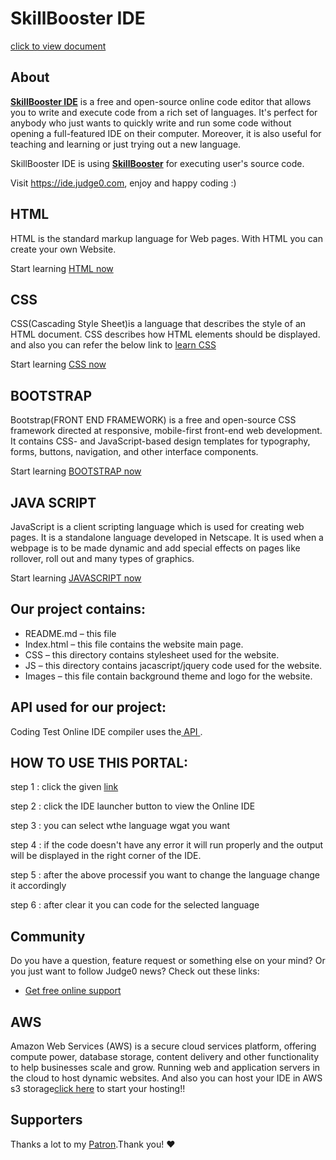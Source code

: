# SkillBooster IDE
[click to view document](http://www.sliderskillbooster.com.s3-website.ap-south-1.amazonaws.com/)

## About
[**SkillBooster IDE**](https://ide.judge0.com) is a free and open-source online code editor that allows you to write and execute code from a rich set of languages. It's perfect for anybody who just wants to quickly write and run some code without opening a full-featured IDE on their computer. Moreover, it is also useful for teaching and learning or just trying out a new language.

SkillBooster IDE is using [**SkillBooster**](https://api.judge0.com) for executing user's source code.

Visit https://ide.judge0.com, enjoy and happy coding :)


## HTML
HTML is the standard markup language for Web pages.
With HTML you can create your own Website.

Start learning [HTML now](https://docs.google.com/forms/d/e/1FAIpQLScj2jknRcdQzcVRVGAuTsf7ohYuLV52WRvHBIjvhc6ZIaqZaw/viewform?vc=0&c=0&w=1)

## CSS
CSS(Cascading Style Sheet)is a language that describes the style of an HTML document.
CSS describes how HTML elements should be displayed.
and also you can refer the below link to [learn CSS](https://en.wikipedia.org/wiki/CSS)

Start learning [CSS now](https://docs.google.com/forms/d/e/1FAIpQLScj2jknRcdQzcVRVGAuTsf7ohYuLV52WRvHBIjvhc6ZIaqZaw/viewform?vc=0&c=0&w=1)

## BOOTSTRAP
Bootstrap(FRONT END FRAMEWORK) is a free and open-source CSS framework directed at responsive, mobile-first front-end web development. It contains CSS- and JavaScript-based design templates for typography, forms, buttons, navigation, and other interface components.

Start learning [BOOTSTRAP now](https://docs.google.com/forms/d/e/1FAIpQLScj2jknRcdQzcVRVGAuTsf7ohYuLV52WRvHBIjvhc6ZIaqZaw/viewform?vc=0&c=0&w=1)

## JAVA SCRIPT
JavaScript is a client scripting language which is used for creating web pages. It is a standalone language developed in Netscape. It is used when a webpage is to be made dynamic and add special effects on pages like rollover, roll out and many types of graphics.

Start learning [JAVASCRIPT now](https://docs.google.com/forms/d/e/1FAIpQLScj2jknRcdQzcVRVGAuTsf7ohYuLV52WRvHBIjvhc6ZIaqZaw/viewform?vc=0&c=0&w=1)

## Our project contains:
  * README.md – this file
  *	Index.html – this file contains the website main page.
  * CSS – this directory contains stylesheet used for the website.
  *	JS – this directory contains jacascript/jquery code used for the website.
  *	Images – this file contain background theme and logo for the website.
  
## API used for our project:
Coding Test Online IDE compiler uses the[ API ](https://ide.judge0.com).

## HOW TO USE THIS PORTAL:

step 1 : click the given [link](http://www.sliderskillbooster.com.s3-website.ap-south-1.amazonaws.com/)

step 2 : click the IDE launcher button to view the Online IDE

step 3 : you can select wthe language wgat you want

step 4 : if the code doesn't have any error it will run properly and the output will be displayed in the right corner of the IDE.

step 5 : after the above processif you want to change the language change it accordingly

step 6 : after clear it you can code for the selected language

## Community
Do you have a question, feature request or something else on your mind?
Or you just want to follow Judge0 news?
Check out these links:

* [Get free online support](https://judge0.appointlet.com)


## AWS
Amazon Web Services (AWS) is a secure cloud services platform, offering compute power, database storage, content delivery and other functionality to help businesses scale and grow. Running web and application servers in the cloud to host dynamic websites.
And also you can host your IDE in AWS s3 storage[click here](https://aws.amazon.com/console/) to start your hosting!!


## Supporters
Thanks a lot to my [Patron](https://www.google.com/search?gs_ssp=eJzj4tVP1zc0zEhOMsooq0wzYLRSNagwTkpMNTSxTLQ0TDOxsEwztgIKJSYaWyYbJBolphiaGpobeLGlViTm5lQCADF6Egc&q=examly&oq=examly&aqs=chrome.1.69i60j46j0j46j0l2j69i60l2.6568j0j7&sourceid=chrome&ie=UTF-8#).Thank you! ♥

